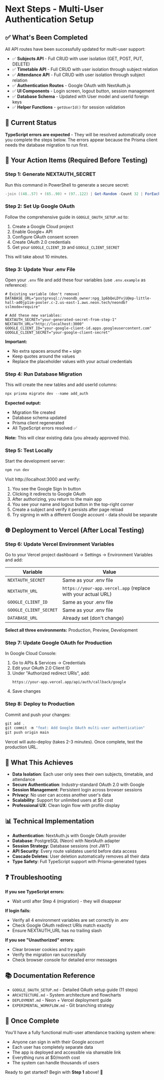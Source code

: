 # Next Steps - Multi-User Authentication Setup

## ✅ What's Been Completed

All API routes have been successfully updated for multi-user support:
- ✅ **Subjects API** - Full CRUD with user isolation (GET, POST, PUT, DELETE)
- ✅ **Timetable API** - Full CRUD with user isolation through subject relation
- ✅ **Attendance API** - Full CRUD with user isolation through subject relation
- ✅ **Authentication Routes** - Google OAuth with NextAuth.js
- ✅ **UI Components** - Login screen, logout button, session management
- ✅ **Database Schema** - Updated with User model and userId foreign keys
- ✅ **Helper Functions** - `getUserId()` for session validation

## 📝 Current Status

**TypeScript errors are expected** - They will be resolved automatically once you complete the steps below. The errors appear because the Prisma client needs the database migration to run first.

## 🚀 Your Action Items (Required Before Testing)

### Step 1: Generate NEXTAUTH_SECRET

Run this command in PowerShell to generate a secure secret:

```powershell
-join ((48..57) + (65..90) + (97..122) | Get-Random -Count 32 | ForEach-Object {[char]$_})
```

### Step 2: Set Up Google OAuth

Follow the comprehensive guide in `GOOGLE_OAUTH_SETUP.md` to:
1. Create a Google Cloud project
2. Enable Google+ API
3. Configure OAuth consent screen
4. Create OAuth 2.0 credentials
5. Get your `GOOGLE_CLIENT_ID` and `GOOGLE_CLIENT_SECRET`

This will take about 10 minutes.

### Step 3: Update Your .env File

Open your `.env` file and add these four variables (use `.env.example` as reference):

```env
# Existing variable (don't remove)
DATABASE_URL="postgresql://neondb_owner:npg_1p6bQeLDYvjU@ep-little-hall-ad0jp1im-pooler.c-2.us-east-1.aws.neon.tech/neondb?sslmode=require"

# Add these new variables:
NEXTAUTH_SECRET="your-generated-secret-from-step-1"
NEXTAUTH_URL="http://localhost:3000"
GOOGLE_CLIENT_ID="your-google-client-id.apps.googleusercontent.com"
GOOGLE_CLIENT_SECRET="your-google-client-secret"
```

**Important:** 
- No extra spaces around the `=` sign
- Keep quotes around the values
- Replace the placeholder values with your actual credentials

### Step 4: Run Database Migration

This will create the new tables and add userId columns:

```powershell
npx prisma migrate dev --name add_auth
```

**Expected output:**
- Migration file created
- Database schema updated
- Prisma client regenerated
- All TypeScript errors resolved ✅

**Note:** This will clear existing data (you already approved this).

### Step 5: Test Locally

Start the development server:

```powershell
npm run dev
```

Visit http://localhost:3000 and verify:
1. You see the Google Sign In button
2. Clicking it redirects to Google OAuth
3. After authorizing, you return to the main app
4. You see your name and logout button in the top-right corner
5. Create a subject and verify it persists after page reload
6. Try signing in with a different Google account - data should be separate

## 🌐 Deployment to Vercel (After Local Testing)

### Step 6: Update Vercel Environment Variables

Go to your Vercel project dashboard → Settings → Environment Variables and add:

| Variable | Value |
|----------|-------|
| `NEXTAUTH_SECRET` | Same as your .env file |
| `NEXTAUTH_URL` | `https://your-app.vercel.app` (replace with your actual URL) |
| `GOOGLE_CLIENT_ID` | Same as your .env file |
| `GOOGLE_CLIENT_SECRET` | Same as your .env file |
| `DATABASE_URL` | Already set (don't change) |

**Select all three environments:** Production, Preview, Development

### Step 7: Update Google OAuth for Production

In Google Cloud Console:
1. Go to APIs & Services → Credentials
2. Edit your OAuth 2.0 Client ID
3. Under "Authorized redirect URIs", add:
   ```
   https://your-app.vercel.app/api/auth/callback/google
   ```
4. Save changes

### Step 8: Deploy to Production

Commit and push your changes:

```powershell
git add .
git commit -m "feat: Add Google OAuth multi-user authentication"
git push origin main
```

Vercel will auto-deploy (takes 2-3 minutes). Once complete, test the production URL.

## 🎯 What This Achieves

- **Data Isolation**: Each user only sees their own subjects, timetable, and attendance
- **Secure Authentication**: Industry-standard OAuth 2.0 with Google
- **Session Management**: Persistent login across browser sessions
- **Privacy**: No user can access another user's data
- **Scalability**: Support for unlimited users at $0 cost
- **Professional UX**: Clean login flow with profile display

## 📊 Technical Implementation

- **Authentication**: NextAuth.js with Google OAuth provider
- **Database**: PostgreSQL (Neon) with NextAuth adapter
- **Session Strategy**: Database sessions (not JWT)
- **API Security**: Every route validates userId before data access
- **Cascade Deletes**: User deletion automatically removes all their data
- **Type Safety**: Full TypeScript support with Prisma-generated types

## ❓ Troubleshooting

**If you see TypeScript errors:**
- Wait until after Step 4 (migration) - they will disappear

**If login fails:**
- Verify all 4 environment variables are set correctly in .env
- Check Google OAuth redirect URIs match exactly
- Ensure NEXTAUTH_URL has no trailing slash

**If you see "Unauthorized" errors:**
- Clear browser cookies and try again
- Verify the migration ran successfully
- Check browser console for detailed error messages

## 📚 Documentation Reference

- `GOOGLE_OAUTH_SETUP.md` - Detailed OAuth setup guide (11 steps)
- `ARCHITECTURE.md` - System architecture and flowcharts
- `DEPLOYMENT.md` - Neon + Vercel deployment guide
- `EXPERIMENTAL_WORKFLOW.md` - Git branching strategy

## 🎉 Once Complete

You'll have a fully functional multi-user attendance tracking system where:
- Anyone can sign in with their Google account
- Each user has completely separate data
- The app is deployed and accessible via shareable link
- Everything runs at $0/month cost
- The system can handle thousands of users

Ready to get started? Begin with **Step 1** above! 🚀
